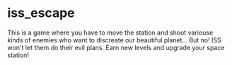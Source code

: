 # iss_escape

This is a game where you have to move the station
and shoot variouse kinds of enemies who want to 
discreate our beautiful planet... But no! ISS 
won't let them do their evil plans. Earn new levels and 
upgrade your space station!
